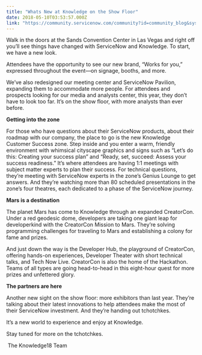 ```yaml
---
title: "Whats New at Knowledge on the Show Floor"
date: 2018-05-10T03:53:57.000Z
link: "https://community.servicenow.com/community?id=community_blog&sys_id=f43f4024db4a1b805322f4621f9619c3"
---
```

<p>Walk in the doors at the Sands Convention Center in Las Vegas and right off you’ll see things have changed with ServiceNow and Knowledge. To start, we have a new look.</p>
<p>Attendees have the opportunity to see our new brand, “Works for you,” expressed throughout the event—on signage, booths, and more.</p>
<p>We’ve also redesigned our meeting center and ServiceNow Pavilion, expanding them to accommodate more people. For attendees and prospects looking for our media and analysts center, this year, they don’t have to look too far. It’s on the show floor, with more analysts than ever before.</p>
<p><strong>Getting into the zone</strong></p>
<p>For those who have questions about their ServiceNow products, about their roadmap with our company, the place to go is the new Knowledge Customer Success zone. Step inside and you enter a warm, friendly environment with whimsical cityscape graphics and signs such as “Let’s do this: Creating your success plan” and “Ready, set, succeed: Assess your success readiness.” It’s where attendees are having 1:1 meetings with subject matter experts to plan their success. For technical questions, they’re meeting with ServiceNow experts in the zone’s Genius Lounge to get answers. And they’re watching more than 80 scheduled presentations in the zone’s four theatres, each dedicated to a phase of the ServiceNow journey.</p>
<p><strong>Mars is a destination</strong></p>
<p>The planet Mars has come to Knowledge through an expanded CreatorCon. Under a red geodesic dome, developers are taking one giant leap for developerkind with the CreatorCon Mission to Mars. They’re solving programming challenges for traveling to Mars and establishing a colony for fame and prizes.</p>
<p>And just down the way is the Developer Hub, the playground of CreatorCon, offering hands-on experiences, Developer Theater with short technical talks, and Tech Now Live. CreatorCon is also the home of the Hackathon. Teams of all types are going head-to-head in this eight-hour quest for more prizes and unfettered glory.</p>
<p><strong>The partners are here</strong></p>
<p>Another new sight on the show floor: more exhibitors than last year. They’re talking about their latest innovations to help attendees make the most of their ServiceNow investment. And they’re handing out tchotchkes.</p>
<p>It’s a new world to experience and enjoy at Knowledge.</p>
<p>Stay tuned for more on the tchotchkes.</p>
<p> The Knowledge18 Team</p>